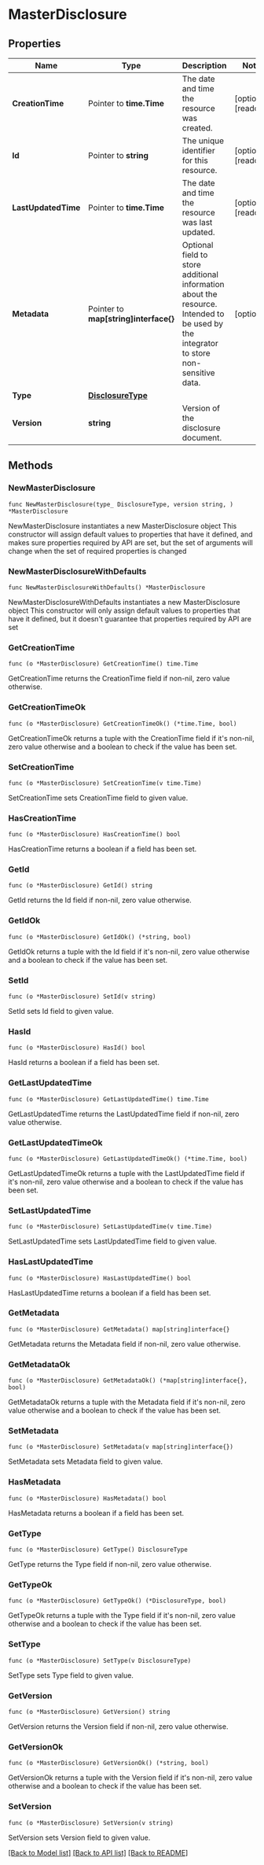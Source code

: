 # MasterDisclosure

## Properties

Name | Type | Description | Notes
------------ | ------------- | ------------- | -------------
**CreationTime** | Pointer to **time.Time** | The date and time the resource was created. | [optional] [readonly] 
**Id** | Pointer to **string** | The unique identifier for this resource. | [optional] [readonly] 
**LastUpdatedTime** | Pointer to **time.Time** | The date and time the resource was last updated. | [optional] [readonly] 
**Metadata** | Pointer to **map[string]interface{}** | Optional field to store additional information about the resource. Intended to be used by the integrator to store non-sensitive data.  | [optional] 
**Type** | [**DisclosureType**](DisclosureType.md) |  | 
**Version** | **string** | Version of the disclosure document. | 

## Methods

### NewMasterDisclosure

`func NewMasterDisclosure(type_ DisclosureType, version string, ) *MasterDisclosure`

NewMasterDisclosure instantiates a new MasterDisclosure object
This constructor will assign default values to properties that have it defined,
and makes sure properties required by API are set, but the set of arguments
will change when the set of required properties is changed

### NewMasterDisclosureWithDefaults

`func NewMasterDisclosureWithDefaults() *MasterDisclosure`

NewMasterDisclosureWithDefaults instantiates a new MasterDisclosure object
This constructor will only assign default values to properties that have it defined,
but it doesn't guarantee that properties required by API are set

### GetCreationTime

`func (o *MasterDisclosure) GetCreationTime() time.Time`

GetCreationTime returns the CreationTime field if non-nil, zero value otherwise.

### GetCreationTimeOk

`func (o *MasterDisclosure) GetCreationTimeOk() (*time.Time, bool)`

GetCreationTimeOk returns a tuple with the CreationTime field if it's non-nil, zero value otherwise
and a boolean to check if the value has been set.

### SetCreationTime

`func (o *MasterDisclosure) SetCreationTime(v time.Time)`

SetCreationTime sets CreationTime field to given value.

### HasCreationTime

`func (o *MasterDisclosure) HasCreationTime() bool`

HasCreationTime returns a boolean if a field has been set.

### GetId

`func (o *MasterDisclosure) GetId() string`

GetId returns the Id field if non-nil, zero value otherwise.

### GetIdOk

`func (o *MasterDisclosure) GetIdOk() (*string, bool)`

GetIdOk returns a tuple with the Id field if it's non-nil, zero value otherwise
and a boolean to check if the value has been set.

### SetId

`func (o *MasterDisclosure) SetId(v string)`

SetId sets Id field to given value.

### HasId

`func (o *MasterDisclosure) HasId() bool`

HasId returns a boolean if a field has been set.

### GetLastUpdatedTime

`func (o *MasterDisclosure) GetLastUpdatedTime() time.Time`

GetLastUpdatedTime returns the LastUpdatedTime field if non-nil, zero value otherwise.

### GetLastUpdatedTimeOk

`func (o *MasterDisclosure) GetLastUpdatedTimeOk() (*time.Time, bool)`

GetLastUpdatedTimeOk returns a tuple with the LastUpdatedTime field if it's non-nil, zero value otherwise
and a boolean to check if the value has been set.

### SetLastUpdatedTime

`func (o *MasterDisclosure) SetLastUpdatedTime(v time.Time)`

SetLastUpdatedTime sets LastUpdatedTime field to given value.

### HasLastUpdatedTime

`func (o *MasterDisclosure) HasLastUpdatedTime() bool`

HasLastUpdatedTime returns a boolean if a field has been set.

### GetMetadata

`func (o *MasterDisclosure) GetMetadata() map[string]interface{}`

GetMetadata returns the Metadata field if non-nil, zero value otherwise.

### GetMetadataOk

`func (o *MasterDisclosure) GetMetadataOk() (*map[string]interface{}, bool)`

GetMetadataOk returns a tuple with the Metadata field if it's non-nil, zero value otherwise
and a boolean to check if the value has been set.

### SetMetadata

`func (o *MasterDisclosure) SetMetadata(v map[string]interface{})`

SetMetadata sets Metadata field to given value.

### HasMetadata

`func (o *MasterDisclosure) HasMetadata() bool`

HasMetadata returns a boolean if a field has been set.

### GetType

`func (o *MasterDisclosure) GetType() DisclosureType`

GetType returns the Type field if non-nil, zero value otherwise.

### GetTypeOk

`func (o *MasterDisclosure) GetTypeOk() (*DisclosureType, bool)`

GetTypeOk returns a tuple with the Type field if it's non-nil, zero value otherwise
and a boolean to check if the value has been set.

### SetType

`func (o *MasterDisclosure) SetType(v DisclosureType)`

SetType sets Type field to given value.


### GetVersion

`func (o *MasterDisclosure) GetVersion() string`

GetVersion returns the Version field if non-nil, zero value otherwise.

### GetVersionOk

`func (o *MasterDisclosure) GetVersionOk() (*string, bool)`

GetVersionOk returns a tuple with the Version field if it's non-nil, zero value otherwise
and a boolean to check if the value has been set.

### SetVersion

`func (o *MasterDisclosure) SetVersion(v string)`

SetVersion sets Version field to given value.



[[Back to Model list]](../README.md#documentation-for-models) [[Back to API list]](../README.md#documentation-for-api-endpoints) [[Back to README]](../README.md)


